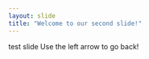 ```yaml
---
layout: slide
title: "Welcome to our second slide!"
---
```

test slide
Use the left arrow to go back!
